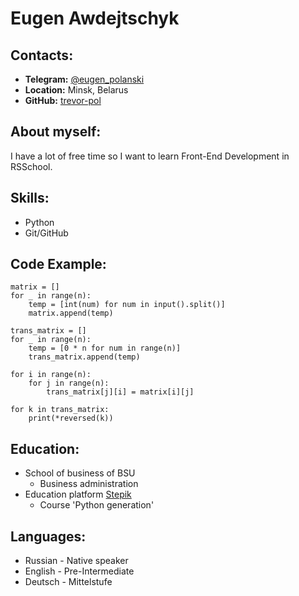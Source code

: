 # **Eugen Awdejtschyk**
## **Contacts:**
* **Telegram:** [@eugen_polanski](https://t.me/eugen_polanski)
* **Location:** Minsk, Belarus
* **GitHub:** [trevor-pol](https://github.com/trevor-pol)

## **About myself:**
I have a lot of free time so I want to learn Front-End Development in RSSchool.

## **Skills:**
* Python
* Git/GitHub

## **Code Example:**
```n = int(input())
matrix = []
for _ in range(n):
    temp = [int(num) for num in input().split()]
    matrix.append(temp)

trans_matrix = []
for _ in range(n):
    temp = [0 * n for num in range(n)]
    trans_matrix.append(temp)

for i in range(n):
    for j in range(n):
        trans_matrix[j][i] = matrix[i][j]

for k in trans_matrix:
    print(*reversed(k))
```

## **Education:**
* School of business of BSU
    * Business administration
* Education platform [Stepik](https://stepik.org/)
    * Course 'Python generation'

## **Languages:**
* Russian - Native speaker
* English - Pre-Intermediate
* Deutsch - Mittelstufe